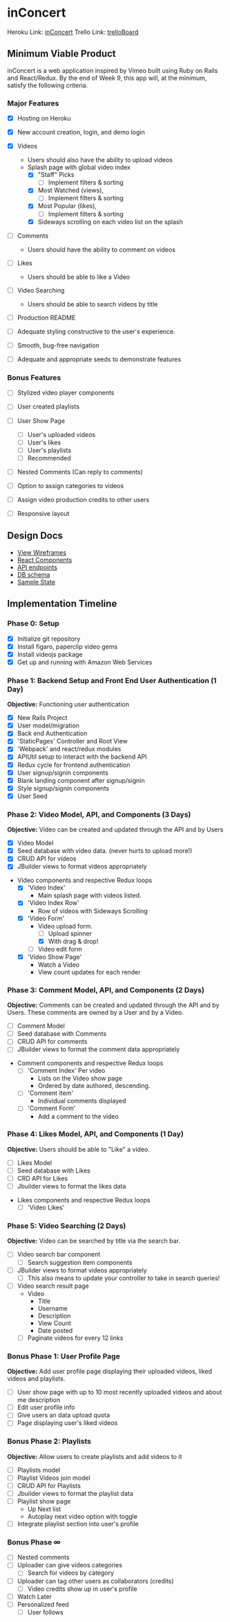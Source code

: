  # inConcert

Heroku Link: [inConcert]
Trello Link: [trelloBoard](https://trello.com/b/4SNQRXjd/inconcert)

[inConcert]: #;

## Minimum Viable Product

inConcert is a web application inspired by Vimeo built using Ruby on Rails and React/Redux. By the end of Week 9, this app will, at the minimum, satisfy the following criteria.

### Major Features
- [X] Hosting on Heroku
- [X] New account creation, login, and demo login
- [X] Videos
  * Users should also have the ability to upload videos
  * Splash page with global video index
    - [X] "Staff" Picks
      - [ ] Implement filters & sorting
    - [X] Most Watched (views),
      - [ ] Implement filters & sorting
    - [X] Most Popular (likes),
      - [ ] Implement filters & sorting
    - [X] Sideways scrolling on each video list on the splash
- [ ] Comments
  * Users should have the ability to comment on videos
- [ ] Likes
  * Users should be able to like a Video
- [ ] Video Searching
  * Users should be able to search videos by title
- [ ] Production README
- [ ] Adequate styling constructive to the user's experience.
- [ ] Smooth, bug-free navigation
- [ ] Adequate and appropriate seeds to demonstrate features


### Bonus Features
- [ ] Stylized video player components
- [ ] User created playlists
- [ ] User Show Page
    - [ ] User's uploaded videos
    - [ ] User's likes
    - [ ] User's playlists
    - [ ] Recommended
- [ ] Nested Comments (Can reply to comments)
- [ ] Option to assign categories to videos
- [ ] Assign video production credits to other users
- [ ] Responsive layout



## Design Docs
* [View Wireframes][wireframes]
* [React Components][components]
* [API endpoints][api-endpoints]
* [DB schema][schema]
* [Sample State][sample-state]

[wireframes]: wireframes
[components]: component-hierarchy.md
[sample-state]: sample-state.md
[api-endpoints]: api-endpoints.md
[schema]: schema.md

## Implementation Timeline

### Phase 0: Setup

- [X] Initialize git repository
- [X] Install figaro, paperclip video gems
- [X] Install videojs package
- [X] Get up and running with Amazon Web Services

### Phase 1: Backend Setup and Front End User Authentication (1 Day)

**Objective:** Functioning user authentication

- [X] New Rails Project
- [X] User model/migration
- [X] Back end Authentication
- [X] 'StaticPages' Controller and Root View
- [X] 'Webpack' and react/redux modules
- [X] APIUtil setup to interact with the backend API
- [X] Redux cycle for frontend authentication
- [X] User signup/signin components
- [X] Blank landing component after signup/signin
- [X] Style signup/signin components
- [X] User Seed

### Phase 2: Video Model, API, and Components (3 Days)
**Objective:** Video can be created and updated through the API and by Users

- [X] Video Model
- [X] Seed database with video data. (never hurts to upload more!)
- [X] CRUD API for videos
- [X] JBuilder views to format videos appropriately
- Video components and respective Redux loops
  - [X] 'Video Index'
    - Main splash page with videos listed.
  - [X] 'Video Index Row'
    - Row of videos with Sideways Scrolling
  - [X] 'Video Form'
    - Video upload form.
      - [ ] Upload spinner
      - [X] With drag & drop!
    - [ ] Video edit form
  - [X] 'Video Show Page'
    - Watch a Video
    - View count updates for each render

### Phase 3: Comment Model, API, and Components (2 Days)
**Objective:** Comments can be created and updated through the API and by Users. These comments are owned by a User and by a Video.

- [ ] Comment Model
- [ ] Seed database with Comments
- [ ] CRUD API for comments
- [ ] JBuilder views to format the comment data appropriately
- Comment components and respective Redux loops
  - [ ] 'Comment Index' Per video
    - Lists on the Video show page
    - Ordered by date authored, descending.
  - [ ] 'Comment Item'
    - Individual comments displayed
  - [ ] 'Comment Form'
    - Add a comment to the video

### Phase 4: Likes Model, API, and Components (1 Day)
**Objective:** Users should be able to "Like" a video.

- [ ] Likes Model
- [ ] Seed database with Likes
- [ ] CRD API for Likes
- [ ] Jbuilder views to format the likes data
- Likes components and respective Redux loops
  - [ ] 'Video Likes'

### Phase 5: Video Searching (2 Days)
**Objective:** Video can be searched by title via the search bar.

- [ ] Video search bar component
  - [ ] Search suggestion item components
- [ ] JBuilder views to format videos appropriately
  - [ ] This also means to update your controller to take in search queries!
- [ ] Video search result page
  - Video
    - Title
    - Username
    - Description
    - View Count
    - Date posted
  - [ ] Paginate videos for every 12 links

### Bonus Phase 1: User Profile Page
**Objective:** Add user profile page displaying their uploaded videos, liked videos and playlists.

- [ ] User show page with up to 10 most recently uploaded videos and about me description
- [ ] Edit user profile info
- [ ] Give users an data upload quota
- [ ] Page displaying user's liked videos

### Bonus Phase 2: Playlists
**Objective:** Allow users to create playlists and add videos to it

- [ ] Playlists model
- [ ] Playlist Videos join model
- [ ] CRUD API for Playlists
- [ ] Jbuilder views to format the playlist data
- [ ] Playlist show page
  - Up Next list
  - Autoplay next video option with toggle
- [ ] Integrate playlist section into user's profile

### Bonus Phase ∞
- [ ] Nested comments
- [ ] Uploader can give videos categories
  - [ ] Search for videos by category
- [ ] Uploader can tag other users as collaborators (credits)
  - [ ] Video credits show up in user's profile
- [ ] Watch Later
- [ ] Personalized feed
  - [ ] User follows
